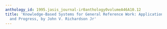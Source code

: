 ```yaml
---
anthology_id: 1995.jasis_journal-ir0anthology0volumeA46A10.12
title: 'Knowledge-Based Systems for General Reference Work: Applications, Problems,
  and Progress, by John V. Richardson Jr'
---
```

